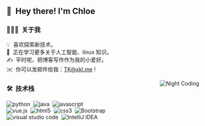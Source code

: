 ## 👋 &nbsp;Hey there! I'm Chloe

### 👨🏻‍💻 &nbsp;关于我

💡 &nbsp;喜欢探索新技术。\
🌱 &nbsp;正在学习更多关于人工智能、linux 知识。\
✍️ &nbsp;平时呢，把博客写作作为我的小爱好。\
✉️ &nbsp;你可以发邮件给我：[TK@xkl.me](mailto:TK@xkl.me) ! 

<img alt="Night Coding" src="https://www.helloimg.com/images/2020/09/05/Night-Coding672dc42c111ea58e.gif" align="right"/>

### 🛠 &nbsp;技术栈

![python](https://img.shields.io/badge/-Python-333333?style=flat&logo=python)&nbsp;
![java](https://img.shields.io/badge/-java-333333?style=flat&logo=java)&nbsp;
![javascript](https://img.shields.io/badge/-javascript-333333?style=flat&logo=javascript)&nbsp;\
![vue.js](https://img.shields.io/badge/-vue.js-333333?style=flat&logo=vue.js)&nbsp;
![html5](https://img.shields.io/badge/-html5-333333?style=flat&logo=html5)&nbsp;
![css3](https://img.shields.io/badge/-css3-333333?style=flat&logo=css3&logoColor=1572B6)&nbsp;
![Bootstrap](https://img.shields.io/badge/-Bootstrap-333333?style=flat&logo=Bootstrap&logoColor=563D7C)&nbsp;\
![visual studio code](https://img.shields.io/badge/-Visual%20Studio%20Code-333333?style=flat&logo=visual-studio-code&logoColor=007ACC)&nbsp;
![IntelliJ IDEA](https://img.shields.io/badge/-IntelliJ%20IDEA-333333?style=flat&logo=IntelliJ%20IDEA&logoColor=000000)&nbsp;


